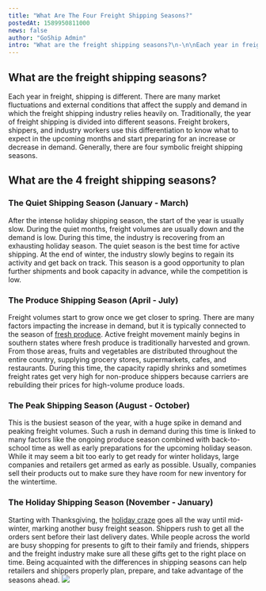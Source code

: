 ```yaml
---
title: "What Are The Four Freight Shipping Seasons?"
postedAt: 1589950811000
news: false
author: "GoShip Admin"
intro: "What are the freight shipping seasons?\n-\n\nEach year in freight, shipping is different. There are many market fluctuations and external conditions that affect the supply and demand in which the freight shipping industry relies heavily on. Traditionally, the year of freight shipping is divided into different seasons. Freight brokers, shippers, and industry workers use this differentiation to know what to expect in the upcoming months and start preparing for an increase or decrease in demand. Generally, there "
---
```

What are the freight shipping seasons?
--------------------------------------

Each year in freight, shipping is different. There are many market fluctuations and external conditions that affect the supply and demand in which the freight shipping industry relies heavily on. Traditionally, the year of freight shipping is divided into different seasons. Freight brokers, shippers, and industry workers use this differentiation to know what to expect in the upcoming months and start preparing for an increase or decrease in demand. Generally, there are four symbolic freight shipping seasons.

What are the 4 freight shipping seasons?
----------------------------------------

### The Quiet Shipping Season (January - March)

After the intense holiday shipping season, the start of the year is usually slow. During the quiet months, freight volumes are usually down and the demand is low. During this time, the industry is recovering from an exhausting holiday season. The quiet season is the best time for active shipping. At the end of winter, the industry slowly begins to regain its activity and get back on track. This season is a good opportunity to plan further shipments and book capacity in advance, while the competition is low.

### The Produce Shipping Season (April - July)

Freight volumes start to grow once we get closer to spring. There are many factors impacting the increase in demand, but it is typically connected to the season of [fresh produce](https://www.plslogistics.com/blog/produce-season-shipping-fresh-produce/). Active freight movement mainly begins in southern states where fresh produce is traditionally harvested and grown. From those areas, fruits and vegetables are distributed throughout the entire country, supplying grocery stores, supermarkets, cafes, and restaurants. During this time, the capacity rapidly shrinks and sometimes freight rates get very high for non-produce shippers because carriers are rebuilding their prices for high-volume produce loads.

### The Peak Shipping Season (August - October)

This is the busiest season of the year, with a huge spike in demand and peaking freight volumes. Such a rush in demand during this time is linked to many factors like the ongoing produce season combined with back-to-school time as well as early preparations for the upcoming holiday season. While it may seem a bit too early to get ready for winter holidays, large companies and retailers get armed as early as possible. Usually, companies sell their products out to make sure they have room for new inventory for the wintertime.

### The Holiday Shipping Season (November - January)

Starting with Thanksgiving, the [holiday craze](https://www.goship.com/blog/how-to-prepare-to-christmas-shipping-season-2019/) goes all the way until mid-winter, marking another busy freight season. Shippers rush to get all the orders sent before their last delivery dates. While people across the world are busy shopping for presents to gift to their family and friends, shippers and the freight industry make sure all these gifts get to the right place on time. Being acquainted with the differences in shipping seasons can help retailers and shippers properly plan, prepare, and take advantage of the seasons ahead. [![](https://www.goship.com/wp-content/uploads/2021/02/1ace89b4-fe28-40ff-a2a7-4cddc60fc9ec.png)](https://www.goship.com/)
